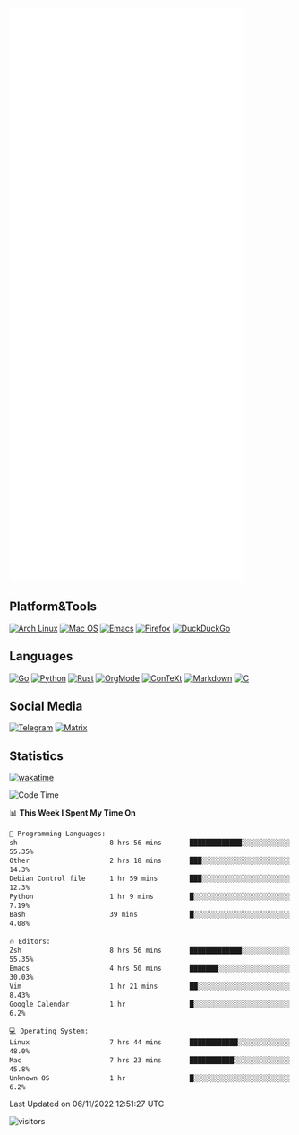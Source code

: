 ![Metrics](https://github.com/SteamedFish/SteamedFish/blob/master/github-metrics.svg)

## Platform&Tools

[![Arch Linux](https://img.shields.io/badge/ArchLinux-1793D1?logo=arch-linux&logoColor=fff&style=flat-square)](https://archlinux.org/)
[![Mac OS](https://img.shields.io/badge/MacOS-000000?style=flat-square&logo=macos&logoColor=F0F0F0)](https://www.apple.com/macos/)
[![Emacs](https://img.shields.io/badge/Emacs-%237F5AB6.svg?&style=flat-square&logo=gnu-emacs&logoColor=white)](https://www.gnu.org/software/emacs/)
[![Firefox](https://img.shields.io/badge/Firefox-FF7139?style=flat-square&logo=Firefox-Browser&logoColor=white)](https://firefox.com/)
[![DuckDuckGo](https://img.shields.io/badge/DuckDuckGo-DE5833?style=flat-square&logo=DuckDuckGo&logoColor=white)](https://duckduckgo.com/)

## Languages

[![Go](https://img.shields.io/badge/Golang-%2300ADD8.svg?style=flat-square&logo=go&logoColor=white)](https://golang.org/)
[![Python](https://img.shields.io/badge/Python-3670A0?style=flat-square&logo=python&logoColor=ffdd54)](https://www.python.org/)
[![Rust](https://img.shields.io/badge/Rust-%23000000.svg?style=flat-square&logo=rust&logoColor=white)](https://www.rust-lang.org/)
[![OrgMode](https://img.shields.io/badge/OrgMode-%23000000.svg?style=flat-square&logo=org&logoColor=white)](https://orgmode.org/)
[![ConTeXt](https://img.shields.io/badge/ConTeXt-%23008080.svg?style=flat-square&logo=latex&logoColor=white)](https://contextgarden.net/)
[![Markdown](https://img.shields.io/badge/MarkDown-%23000000.svg?style=flat-square&logo=markdown&logoColor=white)](https://daringfireball.net/projects/markdown/)
[![C](https://img.shields.io/badge/C-%2300599C.svg?style=flat-square&logo=c&logoColor=white)](https://www.iso.org/standard/74528.html)

## Social Media
[![Telegram](https://img.shields.io/badge/SteamedFish-2CA5E0?style=social&logo=telegram&logoColor=white)](https://t.me/SteamedFish)
[![Matrix](https://img.shields.io/badge/SteamedFish-2CA5E0?style=social&logo=matrix&logoColor=black)](https://matrix.to/#/@i:steamedfish.org)

## Statistics
[![wakatime](https://wakatime.com/badge/user/168280d6-fcf2-4b4f-ad3a-dc4612f35b38.svg)](https://wakatime.com/@168280d6-fcf2-4b4f-ad3a-dc4612f35b38)

<!--START_SECTION:waka-->
![Code Time](http://img.shields.io/badge/Code%20Time-2%2C117%20hrs%2053%20mins-blue)

📊 **This Week I Spent My Time On** 

```text
💬 Programming Languages: 
sh                       8 hrs 56 mins       █████████████░░░░░░░░░░░░   55.35% 
Other                    2 hrs 18 mins       ███░░░░░░░░░░░░░░░░░░░░░░   14.3% 
Debian Control file      1 hr 59 mins        ███░░░░░░░░░░░░░░░░░░░░░░   12.3% 
Python                   1 hr 9 mins         █░░░░░░░░░░░░░░░░░░░░░░░░   7.19% 
Bash                     39 mins             █░░░░░░░░░░░░░░░░░░░░░░░░   4.08%

🔥 Editors: 
Zsh                      8 hrs 56 mins       █████████████░░░░░░░░░░░░   55.35% 
Emacs                    4 hrs 50 mins       ███████░░░░░░░░░░░░░░░░░░   30.03% 
Vim                      1 hr 21 mins        ██░░░░░░░░░░░░░░░░░░░░░░░   8.43% 
Google Calendar          1 hr                █░░░░░░░░░░░░░░░░░░░░░░░░   6.2%

💻 Operating System: 
Linux                    7 hrs 44 mins       ████████████░░░░░░░░░░░░░   48.0% 
Mac                      7 hrs 23 mins       ███████████░░░░░░░░░░░░░░   45.8% 
Unknown OS               1 hr                █░░░░░░░░░░░░░░░░░░░░░░░░   6.2%

```


 Last Updated on 06/11/2022 12:51:27 UTC
<!--END_SECTION:waka-->

![visitors](https://visitor-badge.laobi.icu/badge?page_id=SteamedFish.SteamedFish)
